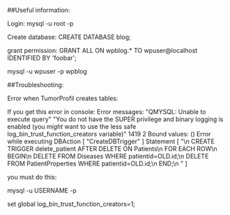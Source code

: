 ##Useful information:

Login:
mysql -u root -p

Create database:
CREATE DATABASE blog;

grant permission:
GRANT ALL ON wpblog.* TO wpuser@localhost IDENTIFIED BY 'foobar';

mysql -u wpuser -p wpblog

##Troubleshooting:

Error when TumorProfil creates tables:

If you get this error in console:
Error messages: "QMYSQL: Unable to execute query" "You do not have the SUPER privilege and binary logging is enabled (you *might* want to use the less safe log_bin_trust_function_creators variable)" 1419 2 
Bound values:  ()
Error while executing DBAction [ "CreateDBTrigger" ] Statement [ "\n                CREATE TRIGGER delete_patient AFTER DELETE ON Patients\n                FOR EACH ROW\n                BEGIN\n                    DELETE FROM Diseases          WHERE patientid=OLD.id;\n                    DELETE FROM PatientProperties WHERE patientid=OLD.id;\n                END;\n                " ]

you must do this:

mysql -u USERNAME -p

set global log_bin_trust_function_creators=1;
